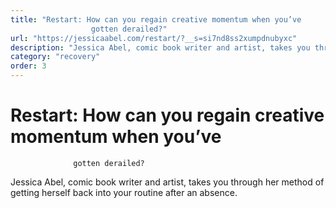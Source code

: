 ```yaml
---
title: "Restart: How can you regain creative momentum when you’ve
                  gotten derailed?"
url: "https://jessicaabel.com/restart/?__s=si7nd8ss2xumpdnubyxc"
description: "Jessica Abel, comic book writer and artist, takes you through her method of getting herself back into your routine after an absence."
category: "recovery"
order: 3
---
```


# Restart: How can you regain creative momentum when you’ve
                  gotten derailed?

Jessica Abel, comic book writer and artist, takes you through her method of getting herself back into your routine after an absence.
